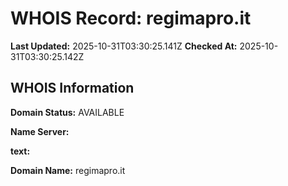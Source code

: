 # WHOIS Record: regimapro.it

**Last Updated:** 2025-10-31T03:30:25.141Z
**Checked At:** 2025-10-31T03:30:25.142Z

## WHOIS Information

**Domain Status:** AVAILABLE

**Name Server:** 

**text:** 

**Domain Name:** regimapro.it

